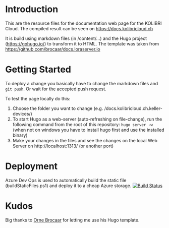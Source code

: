 # Introduction 
This are the resource files for the documentation web page for the KOLIBRI Cloud. The compiled result can be seen on https://docs.kolibricloud.ch

It is build using markdown files (in /content/...) and the Hugo project (https://gohugo.io/) to transform it to HTML.
The template was taken from https://github.com/brocaar/docs.loraserver.io

# Getting Started
To deploy a change you basically have to change the markdown files and ```git push```. Or wait for the accepted push request. 

To test the page locally do this:
1.	Choose the folder you want to change (e.g. /docs.kolibricloud.ch.keller-devices/)
2.	To start Hugo as a web-server (auto-refreshing on file-change), run the following command from the root of this repository: ```hugo server -w``` (when not on windows you have to install hugo first and use the installed binary)
3.	Make your changes in the files and see the changes on the local Web Server on http://localhost:1313/ (or another port)

# Deployment
Azure Dev Ops is used to automatically build the static file (buildStaticFiles.ps1) and deploy it to a cheap Azure storage.
[![Build Status](https://kellerdruck.visualstudio.com/Keller%20Cloud/_apis/build/status/Documentation%20-%20CI)](https://kellerdruck.visualstudio.com/Keller%20Cloud/_build/latest?definitionId=27)

# Kudos
Big thanks to [Orne Brocaar](https://github.com/brocaar) for letting me use his Hugo template.
